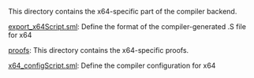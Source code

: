 This directory contains the x64-specific part of the compiler backend.

[export_x64Script.sml](export_x64Script.sml):
Define the format of the compiler-generated .S file for x64

[proofs](proofs):
This directory contains the x64-specific proofs.

[x64_configScript.sml](x64_configScript.sml):
Define the compiler configuration for x64
